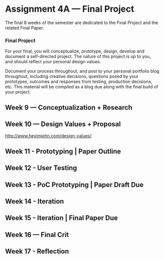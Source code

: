 # Assignment 4A — Final Project


The final 8 weeks of the semester are dedicated to the Final Project and the related Final Paper. 

### Final Project

For your final, you will conceptualize, prototype, design, develop and document a self-directed project. The nature of this project is up to you, and should reflect your personal design values.

Document your process throughout, and post to your personal portfolio blog throughout, including creative decisions, questions posed by your prototypes, outcomes and responses from testing, production decisions, etc. This material will be compiled as a blog due along with the final build of your project.




## Week 9 — Conceptualization + Research

## Week 10 — Design Values + Proposal
http://www.heyimjohn.com/design-values/

## Week 11 - Prototyping | Paper Outline

## Week 12 - User Testing 

## Week 13 - PoC Prototyping | Paper Draft Due

## Week 14 - Iteration 

## Week 15 - Iteration | Final Paper Due

## Week 16 — Final Crit

## Week 17 - Reflection